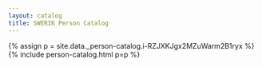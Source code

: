 ```yaml
---
layout: catalog
title: SWERIK Person Catalog
---
```

{% assign p = site.data._person-catalog.i-RZJXKJgx2MZuWarm2B1ryx %}
{% include person-catalog.html p=p %}

